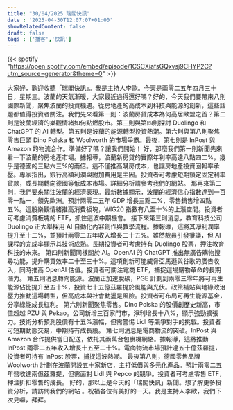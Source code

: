 ```yaml
---
title: "30/04/2025 瑞閣快訊"
date : '2025-04-30T12:07:07+01:00'
showRelatedContent: false
draft: false
tags : ['播客','快訊']
---
```

{{< spotify "https://open.spotify.com/embed/episode/1CSCXiafsGQxvsj9CHYP2C?utm_source=generator&theme=0" >}}


大家好，歡迎收聽「瑞閣快訊」。我是主持人李歐。今天是兩零二五年四月三十日，星期三。波蘭的天氣漸暖，大家最近過得還好嗎？好的，今天我們要帶來八則國際新聞，聚焦波蘭的投資機遇。從房地產的高成本到科技與能源的創新，這些話題都值得投資者關注。我們先來看第一則：波蘭房貸成本為何高居歐盟之首？第二則是波蘭經濟的樂觀情緒如何點燃股市。第三則與第四則探討 Duolingo 和 ChatGPT 的 AI 轉型。第五則是波蘭的能源轉型投資熱潮。第六則與第八則聚焦零售巨頭 Dino Polska 和 Woolworth 的市場爭霸。最後，第七則是 InPost 與 Amazon 的物流合作。準備好了嗎？讓我們開始！
好，那麼我們第一則新聞先來看一下波蘭的房地產市場。據報導，波蘭新房貸的實際年利率高達八點四二%，幾乎是德國的三點六三%的兩倍。這不僅推高購房成本，也讓房地產投資回報率承壓。專家指出，銀行高額利潤與附加費用是主因。投資者可考慮短期鎖定固定利率貸款，或長期轉向德國等低成本市場。詳細分析請參考我們的網站。
那再來第二則，我們要來關注波蘭的經濟表現。最新數據顯示，波蘭的經濟信心指數達到一百零一點一，領先歐洲。預計兩零二五年 GDP 增長三點二%，零售銷售增四點五%。這股樂觀情緒推高消費板塊，WIG20 指數有八至十%的上漲空間。投資者可考慮消費板塊的 ETF，抓住這波中期機會。
接下來第三則消息，教育科技公司 Duolingo 正大舉採用 AI 自動化內容創作與教學流程。據報導，這將其淨利潤率提升至十二%，並預計兩零二五年收入增長二十五%。雖然裁員引發爭議，但 AI 課程的完成率顯示其技術成熟。長期投資者可考慮持有 Duolingo 股票，押注教育科技的未來。
第四則新聞同樣關於 AI。OpenAI 的 ChatGPT 推出無廣告購物搜尋功能，提升購買效率二十至三十%。這項創新可能威脅亞馬遜與谷歌的廣告收入，同時推高 OpenAI 估值。投資者可關注電商 ETF，捕捉這場購物革命的長期潛力。
第五則消息轉向能源。波蘭正加速脫碳，PGE 計劃到兩零三零年將可再生能源佔比提升至五十%，投資七十五億茲羅提於風能與光伏。政策補貼與地緣政治壓力推動這場轉型，但高成本與社會動盪是風險。投資者可布局可再生能源基金，分享綠能成長紅利。
第六則新聞聚焦零售。Dino Polska 的股價創歷史新高，市值超越 PZU 與 Pekao。公司新增三百家門市，淨利增長十八%，顯示強勁擴張力。技術分析預測股價有十五%漲幅，但需警惕 Lidl 等競爭對手的挑戰。投資者可短期動態交易，中期持有成長股。
第七則消息是電商物流的突破。InPost 與 Amazon 合作提供當日配送，依托其兩萬台包裹機網絡。據報導，這將推動 InPost 兩零二五年收入增長十五至二十%。電商物流市場預計達五十億茲羅提，投資者可持有 InPost 股票，捕捉這波熱潮。
最後第八則，德國零售品牌 Woolworth 計劃在波蘭開設五十家新店，主打低價與多元化產品。預計兩零二五年營收達兩億茲羅提，但需面對 Lidl 與 Pepco 的競爭。投資者可考慮零售 ETF，押注折扣零售的成長。
好的，那以上是今天的「瑞閣快訊」新聞。想了解更多投資分析，請訪問我們的網站 。祝福各位有美好的一天。我是主持人李歐，我們下次見囉，拜拜。
